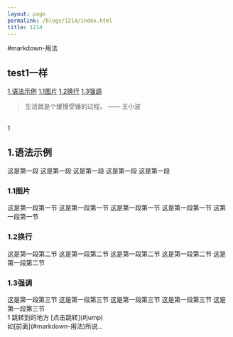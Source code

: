 ```yaml
---
layout: page
permalink: /blogs/1214/index.html
title: 1214 
---
```

#markdown-用法
## test1一样
[1.语法示例](#1)
[1.1图片](#1.1)
[1.2换行](#1.2)
[1.3强调](#1.3)

> 生活就是个缓慢受锤的过程。 —— 王小波

<br>1
<h2 id="1">1.语法示例</h2>
这是第一段
这是第一段
这是第一段
这是第一段
这是第一段
<h3 id="1.1">1.1图片</h3>
这是第一段第一节
这是第一段第一节
这是第一段第一节
这是第一段第一节
这第一段第一节
<h3 id="1.2">1.2换行</h3>
这是第一段第二节
这是第一段第二节
这是第一段第二节
这是第一段第二节
这是第一段第二节
<h3 id="1.1">1.3强调</h3>
这是第一段第三节
这是第一段第三节
这是第一段第三节
这是第一段第三节
这是第一段第三节
<br>1
<span id="jump">跳转到的地方</span>
[点击跳转](#jump)<br>
如[前面](#markdown-用法)所说...